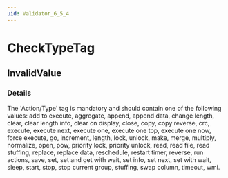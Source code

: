 ```yaml
---
uid: Validator_6_5_4
---
```


# CheckTypeTag

## InvalidValue

<!-- Description, Properties, ... sections are auto-generated. -->
<!-- REPLACE ME AUTO-GENERATION -->

### Details

The 'Action/Type' tag is mandatory and should contain one of the following values:
add to execute, aggregate, append, append data, change length, clear, clear length info, clear on display, close, copy, copy reverse, crc, execute, execute next, execute one, execute one top, execute one now, force execute, go, increment, length, lock, unlock, make, merge, multiply, normalize, open, pow, priority lock, priority unlock, read, read file, read stuffing, replace, replace data, reschedule, restart timer, reverse, run actions, save, set, set and get with wait, set info, set next, set with wait, sleep, start, stop, stop current group, stuffing, swap column, timeout, wmi.

<!-- Uncomment to add example code -->
<!--### Example code-->
